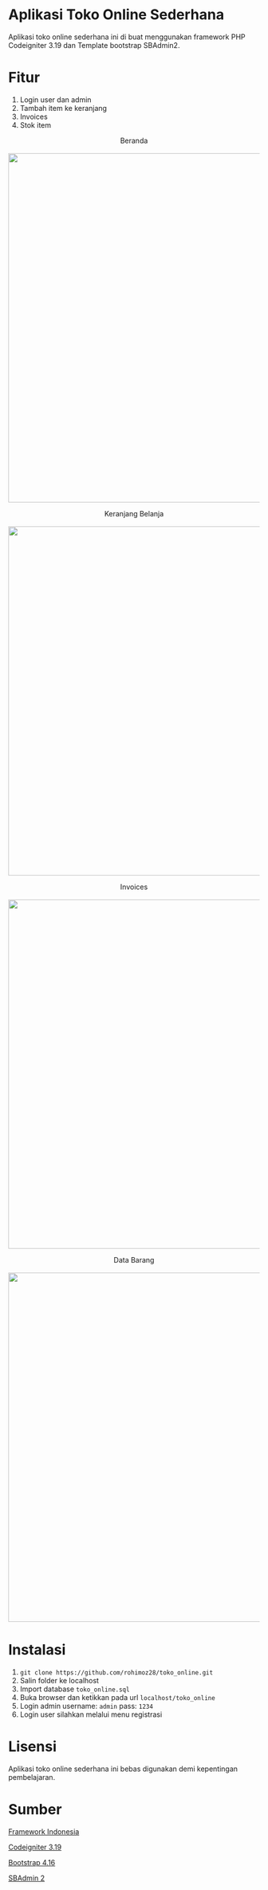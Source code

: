 # Aplikasi Toko Online Sederhana

Aplikasi toko online sederhana ini di buat menggunakan framework PHP Codeigniter 3.19 dan Template bootstrap SBAdmin2.

# Fitur
1. Login user dan admin
2. Tambah item ke keranjang
3. Invoices
4. Stok item


<p>
<center>Beranda</center><br>
<img src="https://i.postimg.cc/qRbY9G3q/beranda-user.png" width="700">
</p>

<p>
<center>Keranjang Belanja</center><br>
<img src="https://i.postimg.cc/QMqvqDNp/keranjang-belanja.png"  width="700">
</p>

<p>
<center>Invoices</center><br>
<img src="https://i.postimg.cc/brZM82xT/invoices.png"  width="700">
</p>

<p>
<center>Data Barang</center><br>
<img src="https://i.postimg.cc/RFVysYq2/data-barang.png"  width="700">
</p>

# Instalasi

1. `git clone https://github.com/rohimoz28/toko_online.git`
2. Salin folder ke localhost
3. Import database `toko_online.sql`
4. Buka browser dan ketikkan pada url
`localhost/toko_online`
5. Login admin username: `admin` pass: `1234`
6. Login user silahkan melalui menu registrasi
# Lisensi
Aplikasi toko online sederhana ini bebas digunakan demi kepentingan pembelajaran.

# Sumber
[Framework Indonesia](https://www.youtube.com/watch?v=3v5fOQWUiuA&list=PLce3Eyp7oY98Kfzlhi25W1fEhcd36SXCY)

[Codeigniter 3.19](https://codeigniter.com/docs)

[Bootstrap 4.16](https://getbootstrap.com/docs/4.6/getting-started/introduction/)

[SBAdmin 2](https://startbootstrap.com/theme/sb-admin-2)
